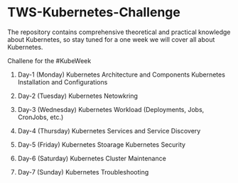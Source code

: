 # TWS-Kubernetes-Challenge
The repository contains comprehensive theoretical and practical knowledge about Kubernetes, so stay tuned for a one week we will cover all about Kubernetes.

Challene for the #KubeWeek

1. Day-1 (Monday)
   Kubernetes Architecture and Components
   Kubernetes Installation and Configurations
   
2. Day-2 (Tuesday)
   Kubernetes Netowkring
   
3. Day-3 (Wednesday)
   Kubernetes Workload (Deployments, Jobs, CronJobs, etc.)
   
4. Day-4 (Thursday)
   Kubernetes Services and Service Discovery
   
5. Day-5 (Friday)
   Kubernetes Stoarage
   Kubernetes Security
   
6. Day-6 (Saturday)
    Kubernetes Cluster Maintenance
    
17. Day-7 (Sunday)
    Kubernetes Troubleshooting
